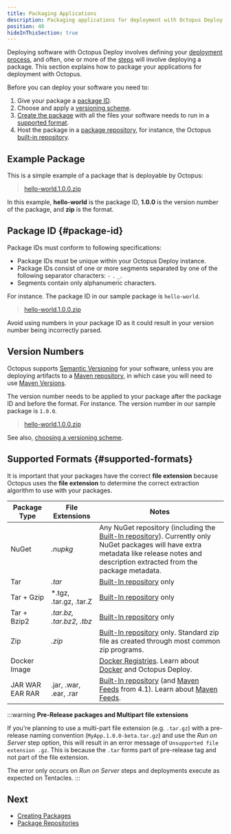 ```yaml
---
title: Packaging Applications
description: Packaging applications for deployment with Octopus Deploy.
position: 40
hideInThisSection: true
---
```


Deploying software with Octopus Deploy involves defining your [deployment process](/docs/deployment-process/index.md), and often, one or more of the [steps](/docs/deployment-process/steps/index.md) will involve deploying a package. This section explains how to package your applications for deployment with Octopus.

Before you can deploy your software you need to:

1. Give your package a [package ID](#package-id).
1. Choose and apply a [versioning scheme](/docs/packaging-applications/versioning.md).
1. [Create the package](/docs/packaging-applications/creating-packages/index.md) with all the files your software needs to run in a [supported format](#supported-formats).
1. Host the package in a [package repository](/docs/packaging-applications/package-repositories/index.md), for instance, the Octopus [built-in repository](/docs/packaging-applications/package-repositories/built-in-repository/index.md).

## Example Package

This is a simple example of a package that is deployable by Octopus:

> [hello-world.1.0.0.zip](https://octopus.com/images/docs/hello-world.1.0.0.zip)

In this example, **hello-world** is the package ID, **1.0.0** is the version number of the package, and **zip** is the format.

## Package ID {#package-id}

Package IDs must conform to following specifications:

- Package IDs must be unique within your Octopus Deploy instance.
- Package IDs consist of one or more segments separated by one of the following separator characters: `-` `.` `_`.
- Segments contain only alphanumeric characters.

For instance. The package ID in our sample package is `hello-world`.

> [hello-world.1.0.0.zip](https://octopus.com/images/docs/hello-world.1.0.0.zip)

Avoid using numbers in your package ID as it could result in your version number being incorrectly parsed.

## Version Numbers

Octopus supports [Semantic Versioning](http://semver.org/) for your software, unless you are deploying artifacts to a [Maven repository](/docs/packaging-applications/package-repositories/maven-feeds.md), in which case you will need to use [Maven Versions](https://octopus.com/blog/maven-versioning-explained).

The version number needs to be applied to your package after the package ID and before the format. For instance. The version number in our sample package is `1.0.0`.

> [hello-world.1.0.0.zip](https://octopus.com/images/docs/hello-world.1.0.0.zip)

See also, [choosing a versioning scheme](/docs/packaging-applications/versioning.md).

## Supported Formats {#supported-formats}

It is important that your packages have the correct **file extension** because Octopus uses the **file extension** to determine the correct extraction algorithm to use with your packages.

| Package Type | File Extensions           | Notes                                    |
| --------------------- | ----------------- | ------------------------- |
| NuGet        | *.nupkg*                   |Any NuGet repository (including the [Built-In repository](/docs/packaging-applications/package-repositories/built-in-repository/pushing-packages-to-the-built-in-repository.md)). Currently only NuGet packages will have extra metadata like release notes and description extracted from the package metadata. |
| Tar          | *.tar*                   | [Built-In repository](/docs/packaging-applications/package-repositories/built-in-repository/pushing-packages-to-the-built-in-repository.md) only |
| Tar + Gzip   | *.tgz, .tar.gz, .tar.Z | [Built-In repository](/docs/packaging-applications/package-repositories/built-in-repository/pushing-packages-to-the-built-in-repository.md) only |                                          |
| Tar + Bzip2  | *.tar.bz, .tar.bz2, .tbz* | [Built-In repository](/docs/packaging-applications/package-repositories/built-in-repository/pushing-packages-to-the-built-in-repository.md) only |                                          |
| Zip          | *.zip*                     | [Built-In repository](/docs/packaging-applications/package-repositories/built-in-repository/pushing-packages-to-the-built-in-repository.md) only. Standard zip file as created through most common zip programs. |
| Docker Image |                            | [Docker Registries](/docs/packaging-applications/package-repositories/docker-registries/index.md). Learn about [Docker](/docs/deployment-examples/docker-containers/index.md) and Octopus Deploy. |
| JAR WAR EAR RAR | .jar, .war, .ear, .rar  |  [Built-In repository](/docs/packaging-applications/package-repositories/built-in-repository/pushing-packages-to-the-built-in-repository.md) (and [Maven Feeds](/docs/packaging-applications/package-repositories/maven-feeds.md) from 4.1). Learn about [Maven Feeds](/docs/packaging-applications/package-repositories/maven-feeds.md). |

:::warning
**Pre-Release packages and Multipart file extensions**

If you're planning to use a multi-part file extension (e.g. `.tar.gz`) with a pre-release naming convention (`MyApp.1.0.0-beta.tar.gz`) and use the *Run on Server* step option, this will result in an error message of `Unsupported file extension .gz`. This is because the `.tar` forms part of pre-release tag and not part of the file extension.

The error only occurs on *Run on Server* steps and deployments execute as expected on Tentacles.
:::

## Next

 - [Creating Packages](/docs/packaging-applications/creating-packages/index.md)
 - [Package Repositories](/docs/packaging-applications/package-repositories/index.md)
